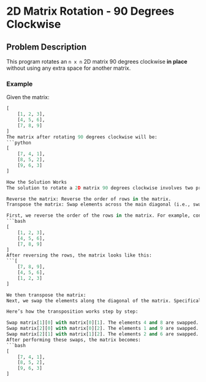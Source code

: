 # 2D Matrix Rotation - 90 Degrees Clockwise

## Problem Description

This program rotates an `n x n` 2D matrix 90 degrees clockwise **in place** without using any extra space for another matrix.

### Example

Given the matrix:

```python
[
    [1, 2, 3],
    [4, 5, 6],
    [7, 8, 9]
]
The matrix after rotating 90 degrees clockwise will be:
```python
[
    [7, 4, 1],
    [8, 5, 2],
    [9, 6, 3]
]

How the Solution Works
The solution to rotate a 2D matrix 90 degrees clockwise involves two primary steps:

Reverse the matrix: Reverse the order of rows in the matrix.
Transpose the matrix: Swap elements across the main diagonal (i.e., swap matrix[i][j] with matrix[j][i] where i > j).

First, we reverse the order of the rows in the matrix. For example, consider the original matrix:
```bash
[
    [1, 2, 3],
    [4, 5, 6],
    [7, 8, 9]
]
After reversing the rows, the matrix looks like this:
```[
    [7, 8, 9],
    [4, 5, 6],
    [1, 2, 3]
]

We then transpose the matrix:
Next, we swap the elements along the diagonal of the matrix. Specifically, we swap matrix[i][j] with matrix[j][i] for all elements where i > j. This effectively transposes the matrix, transforming rows into columns.

Here’s how the transposition works step by step:

Swap matrix[1][0] with matrix[0][1]. The elements 4 and 8 are swapped.
Swap matrix[2][0] with matrix[0][2]. The elements 1 and 9 are swapped.
Swap matrix[2][1] with matrix[1][2]. The elements 2 and 6 are swapped.
After performing these swaps, the matrix becomes:
```bash
[
    [7, 4, 1],
    [8, 5, 2],
    [9, 6, 3]
]
